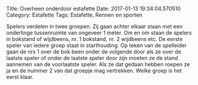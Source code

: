 Title: Overheen onderdoor estafette
Date: 2017-01-13 19:34:04.570510
Category: Estafette
Tags: Estafette, Rennen en sporten

Spelers verdelen in twee groepen. Zij gaan achter elkaar staan met een onderlinge tussenruimte van ongeveer 1 meter. Om en om staan de spelers in bokstand of wijdbeens, nr. 1 bokstand, nr. 2 wijdbeens etc. De eerste speler van iedere groep staat in starthouding. Op teken van de spelleider gaan de nrs 1 over de bok been onder de volgende door als ze over de laatste speler of onder de laatste speler door zijn moeten ze de stand aannemen van de voorlaatste speler. Als ze dat gedaan hebben roepen ze ja en de nummer 2 van dat groepje mag vertrekken. Welke groep is het eerst klaar.